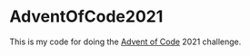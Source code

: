 # AdventOfCode2021
This is my code for doing the [Advent of Code](https://adventofcode.com/) 2021 challenge.
